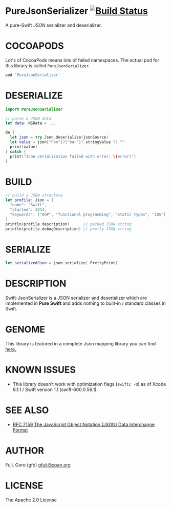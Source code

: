# PureJsonSerializer [![Build Status](https://travis-ci.org/gfx/Swift-PureJsonSerializer.svg)](https://travis-ci.org/gfx/Swift-PureJsonSerializer)

A pure-Swift JSON serializer and deserializer.

# COCOAPODS

Lot's of CocoaPods means lots of failed namespaces. The actual pod for this library is called `PureJsonSerializer`.

```Ruby
pod 'PureJsonSerializer'
```

# DESERIALIZE

```Swift
import PureJsonSerializer

// parse a JSON data
let data: NSData = ...

do {
  let json = try Json.deserialize(jsonSource)
  let value = json["Foo"]?["bar"]?.stringValue ?? ""
  print(value)
} catch {
  print("Json serialization failed with error: \(error)")
}
```

# BUILD

```Swift
// build a JSON structure
let profile: Json = [
  "name": "Swift",
  "started": 2014,
  "keywords": ["OOP", "functional programming", "static types", "iOS"],
]
println(profile.description)      // packed JSON string
println(profile.debugDescription) // pretty JSON string
```

# SERIALIZE

```Swift
let serializedJson = json.serialize(.PrettyPrint)
```

# DESCRIPTION

Swift-JsonSerializer is a JSON serializer and deserializer which are implemented in **Pure Swift** and adds nothing
to built-in / standard classes in Swift.

# GENOME

This library is featured in a complete Json mapping library you can find <a href="https://github.com/LoganWright/Genome">here.</a>

# KNOWN ISSUES

* This library doesn't work with optimization flags (`swiftc -O`) as of Xcode 6.1.1 / Swift version 1.1 (swift-600.0.56.1).

# SEE ALSO

* [RFC 7159  The JavaScript Object Notation (JSON) Data Interchange Format](http://tools.ietf.org/html/rfc7159)

# AUTHOR

Fuji, Goro (gfx) gfuji@cpan.org

# LICENSE

The Apache 2.0 License
